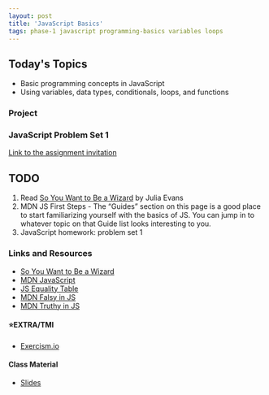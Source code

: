```yaml
---
layout: post
title: 'JavaScript Basics'
tags: phase-1 javascript programming-basics variables loops
---
```


## Today's Topics

- Basic programming concepts in JavaScript
- Using variables, data types, conditionals, loops, and functions

### Project

### JavaScript Problem Set 1

[Link to the assignment invitation](https://classroom.github.com/a/lIWcYdLN)

## TODO

1. Read [So You Want to Be a Wizard](https://jvns.ca/wizard-zine.pdf) by Julia Evans
2. MDN JS First Steps - The “Guides” section on this page is a good place to start familiarizing yourself with the basics of JS. You can jump in to whatever topic on that Guide list looks interesting to you.
3. JavaScript homework: problem set 1

### Links and Resources

- [So You Want to Be a Wizard](https://jvns.ca/wizard-zine.pdf)
- [MDN JavaScript](https://developer.mozilla.org/en-US/docs/Web/JavaScript)
- [JS Equality Table](https://dorey.github.io/JavaScript-Equality-Table/)
- [MDN Falsy in JS](https://developer.mozilla.org/en-US/docs/Glossary/Falsy)
- [MDN Truthy in JS](https://developer.mozilla.org/en-US/docs/Glossary/Truthy)

#### ⭐️EXTRA/TMI

- [Exercism.io](https://exercism.io/)

#### Class Material

- [Slides](/slide-decks/js-basics.pdf)
